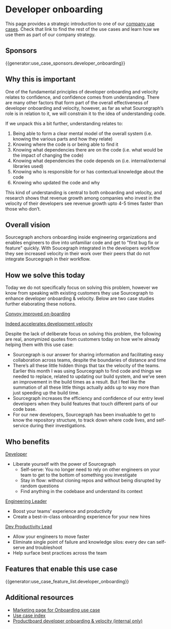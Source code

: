 # Developer onboarding

This page provides a strategic introduction to one of our [company use cases](../index.md#use-cases). Check that link to find the rest of the use cases and learn how we use them as part of our company strategy.

## Sponsors

{{generator:use_case_sponsors.developer_onboarding}}

## Why this is important

<!-- Beyond imagining a future in the above section, talk more about why this future is important and why we are going after it. -->

One of the fundamental principles of developer onboarding and velocity relates to confidence, and confidence comes from understanding. There are many other factors that form part of the overall effectiveness of developer onboarding and velocity, however, as far as what Sourcegraph’s role is in relation to it, we will constrain it to the idea of understanding code.

If we unpack this a bit further, understanding relates to:

1. Being able to form a clear mental model of the overall system (i.e. knowing the various parts and how they relate)
1. Knowing where the code is or being able to find it
1. Knowing what dependencies there are on the code (i.e. what would be the impact of changing the code)
1. Knowing what dependencies the code depends on (i.e. internal/external libraries used)
1. Knowing who is responsible for or has contextual knowledge about the code
1. Knowing who updated the code and why

This kind of understanding is central to both onboarding and velocity, and research shows that revenue growth among companies who invest in the velocity of their developers see revenue growth upto 4-5 times faster than those who don’t.

## Overall vision

<!-- Convey what things will be like in the future for your use case, being as descriptive as you can to help someone understand where we are headed with our vision. -->

Sourcegraph anchors onboarding inside engineering organizations and enables engineers to dive into unfamiliar code and get to "first bug fix or feature" quickly. With Soucegraph integrated in the developers workflow they see increased velocity in their work over their peers that do not integrate Sourcegraph in their workflow.

## How we solve this today

<!-- Describe in as much detail as you can how the product enables this use case today. You can include customer quotes, textual walkthroughs, and this is also a great place to link to demo videos. This is perhaps the most important single section in this document, so don't be afraid to add too much - if you feel this section is getting long, consider summarizing here and linking out to other pages in the handbook with details. -->

Today we do not specifically focus on solving this problem, however we know from speaking with existing customers they use Sourcegraph to enhance developer onboarding & velocity. Below are two case studies further elaborating these notions.

[Convoy improved on-boarding](https://about.sourcegraph.com/case-studies/convoy-improved-on-boarding/)

[Indeed accelerates development velocity](https://about.sourcegraph.com/case-studies/indeed-accelerates-development-velocity/)

Despite the lack of deliberate focus on solving this problem, the following are real, anonymized quotes from customers today on how we’re already helping them with this use case:

- Sourcegraph is our answer for sharing information and facilitating easy collaboration across teams, despite the boundaries of distance and time
- There’s all these little hidden things that tax the velocity of the teams. Earlier this month I was using Sourcegraph to find code and things we needed to replace, related to updating our build system, and we’ve seen an improvement in the build times as a result. But I feel like the summation of all these little things actually adds up to way more than just speeding up the build time.
- Sourcegraph increases the efficiency and confidence of our entry level developers when they build features that touch different parts of our code base.
- For our new developers, Sourcegraph has been invaluable to get to know the repository structure, to track down where code lives, and self-service during their investigations.

## Who benefits

<!-- Link to the personas that relate to this use case, and describe briefly how it benefits each of them (the real detail is in the above section, so be sure not to repeat yourself here; speak in generalities for each persona in this section.) -->

[Developer](https://docs.google.com/presentation/d/1aQhcWoWd_LJXdAgEn7JBGnZV5pfN6UJyct2VV-ZiTXI/edit#slide=id.ge9b93ff711_1_0)

- Liberate yourself with the power of Sourcegraph
  - Self-serve: You no longer need to rely on other engineers on your team to get to the bottom of something you investigate
  - Stay in flow: without cloning repos and without being disrupted by random questions
  - Find anything in the codebase and understand its context

[Engineering Leader](https://docs.google.com/presentation/d/1aQhcWoWd_LJXdAgEn7JBGnZV5pfN6UJyct2VV-ZiTXI/edit#slide=id.ge9b93ff711_0_19)

- Boost your teams’ experience and productivity
- Create a best-in-class onboarding experience for your new hires

[Dev Productivity Lead](https://docs.google.com/presentation/d/1aQhcWoWd_LJXdAgEn7JBGnZV5pfN6UJyct2VV-ZiTXI/edit#slide=id.ge9b93ff711_0_19)

- Allow your engineers to move faster
- Eliminate single point of failure and knowledge silos: every dev can self-serve and troubleshoot
- Help surface best practices across the team

## Features that enable this use case

{{generator:use_case_feature_list.developer_onboarding}}

## Additional resources

<!-- Are there other articles, blogs, internal documents, or handbook links that are useful for someone who wants to understand this use case? Link to them here. -->

- [Marketing page for Onboarding use case](https://about.sourcegraph.com/use-cases/#accelerate-developer-onboarding)
- [Use case index](../index.md#use-cases)
- [Productboard developer onboarding & velocity (internal only)](https://sourcegraph.productboard.com/feature-board/3957049-fy23-use-cases/features/11482294/detail)

